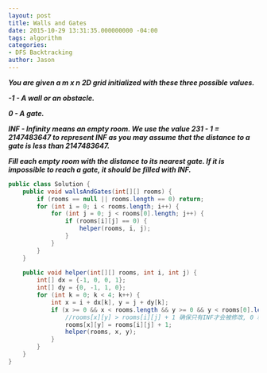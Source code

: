 ```yaml
---
layout: post
title: Walls and Gates
date: 2015-10-29 13:31:35.000000000 -04:00
tags: algorithm
categories:
- DFS Backtracking
author: Jason
---
```

<p><strong><em>You are given a m x n 2D grid initialized with these three possible values.</p>

-1 - A wall or an obstacle.</p>
0 - A gate.</p>
INF - Infinity means an empty room. We use the value 231 - 1 = 2147483647 to represent INF as you may assume that the distance to a gate is less than 2147483647.</p>
Fill each empty room with the distance to its nearest gate. If it is impossible to reach a gate, it should be filled with INF.</em></strong></p>
``` java
public class Solution {
    public void wallsAndGates(int[][] rooms) {
        if (rooms == null || rooms.length == 0) return;
        for (int i = 0; i < rooms.length; i++) {
            for (int j = 0; j < rooms[0].length; j++) {
                if (rooms[i][j] == 0) {
                    helper(rooms, i, j);
                }
            }
        }
    }
    
    public void helper(int[][] rooms, int i, int j) {
        int[] dx = {-1, 0, 0, 1};
        int[] dy = {0, -1, 1, 0};
        for (int k = 0; k < 4; k++) {
            int x = i + dx[k], y = j + dy[k];
            if (x >= 0 && x < rooms.length && y >= 0 && y < rooms[0].length && rooms[x][y] > rooms[i][j] + 1) {
                //rooms[x][y] > rooms[i][j] + 1 确保只有INF才会被修改, 0 和 -1均不变
                rooms[x][y] = rooms[i][j] + 1;
                helper(rooms, x, y);
            }
        }
    }
}
```
